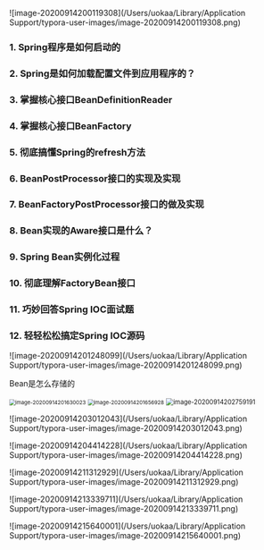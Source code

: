 ![image-20200914200119308](/Users/uokaa/Library/Application Support/typora-user-images/image-20200914200119308.png)



### 1. Spring程序是如何启动的

### 2. Spring是如何加载配置文件到应用程序的？

### 3. 掌握核心接口BeanDefinitionReader

### 4. 掌握核心接口BeanFactory

### 5. 彻底搞懂Spring的refresh方法

### 6. BeanPostProcessor接口的实现及实现

### 7. BeanFactoryPostProcessor接口的做及实现

### 8. Bean实现的Aware接口是什么？

### 9. Spring Bean实例化过程

### 10. 彻底理解FactoryBean接口

### 11. 巧妙回答Spring IOC面试题

### 12. 轻轻松松搞定Spring IOC源码





![image-20200914201248099](/Users/uokaa/Library/Application Support/typora-user-images/image-20200914201248099.png)



Bean是怎么存储的

<img src="/Users/uokaa/Library/Application Support/typora-user-images/image-20200914201630023.png" alt="image-20200914201630023" style="zoom:67%;" />





<img src="/Users/uokaa/Library/Application Support/typora-user-images/image-20200914201656928.png" alt="image-20200914201656928" style="zoom:67%;" />





<img src="/Users/uokaa/Library/Application Support/typora-user-images/image-20200914202759191.png" alt="image-20200914202759191" style="zoom:80%;" />



![image-20200914203012043](/Users/uokaa/Library/Application Support/typora-user-images/image-20200914203012043.png)





![image-20200914204414228](/Users/uokaa/Library/Application Support/typora-user-images/image-20200914204414228.png)











![image-20200914211312929](/Users/uokaa/Library/Application Support/typora-user-images/image-20200914211312929.png)





![image-20200914213339711](/Users/uokaa/Library/Application Support/typora-user-images/image-20200914213339711.png)

![image-20200914215640001](/Users/uokaa/Library/Application Support/typora-user-images/image-20200914215640001.png)

















